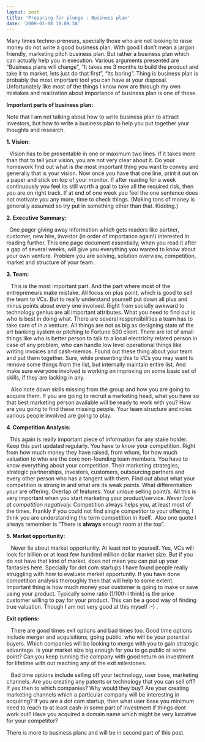 ```yaml
---
layout: post
title: 'Preparing for plunge : Business plan'
date: '2009-01-08 19:09:58'
---
```


<p>Many times techno-preneurs, specially those who are not looking to raise money do not write a good business plan. With good I don&rsquo;t mean a jargon friendly, marketing pitch business plan. But rather a business plan which can actually help you in execution. Various arguments presented are &ldquo;Business plans will change&rdquo;, &ldquo;It takes me 3 months to build the product and take it to market, lets just do that first&rdquo;, &ldquo;Its boring&rdquo;. Thing is business plan is probably the most important tool you can have at your disposal. Unfortunately like most of the things I know now are through my own mistakes and realization about importance of business plan is one of those.</p>

<p><strong>Important parts of business plan:</strong></p>

<p>Note that I am not talking about how to write business plan to attract investors, but how to write a business plan to help you put together your thoughts and research.</p>

<p><strong>1. Vision:</strong></p>

<p>  Vision has to be presentable in one or maximum two lines. If it takes more than that to tell your vision, you are not very clear about it. Do your homework find out what is <em>the</em> most important thing you want to convey and generally that is your vision. Now once you have that one line, print it out on a paper and stick on top of your monitor. If after reading for a week continuously you feel its still worth a goal to take all the required risk, then you are on right track. If at end of one week you feel the one sentence does not motivate you any more, time to check things. (Making tons of money is generally assumed so try put in something other than that. Kidding.)</p>

<p><strong>2. Executive Summary:</strong></p>

<p>  One pager giving away information which gets readers like partner, customer, new hire, investor (in order of importance again!) interested in reading further. This one page document essentially, when you read it after a gap of several weeks, will give you everything you wanted to know about your own venture. Problem you are solving, solution overview, competition, market and structure of your team.</p>

<p><strong>3. Team:</strong></p>

<p>   This is the most important part. And the part where most of the entrepreneurs make mistake. All focus on plus point, which is good to sell the team to VCs. But to really understand yourself put down all plus and minus points about every one involved. Right from socially awkward to technology genius are all important attributes. What you need to find out is who is best in doing what. There are several responsibilities a team has to take care of in a venture. All things are not as big as designing state of the art banking system or pitching to Fortune 500 client. There are lot of small things like who is better person to talk to a local electricity related person in case of any problem, who can handle low level operational things like writing invoices and cash-memos. Found out these thing about your team and put them together. Sure, while presenting this to VCs you may want to remove some things from the list, but internally maintain entire list. And make sure everyone involved is working on improving on some basic set of skills, if they are lacking in any.</p>

<p>   Also note down skills missing from the group and how you are going to acquire them. If you are going to recruit a marketing head, what you have so that best marketing person available will be ready to work with you? How are you going to find these missing people. Your team structure and roles various people involved are going to play.</p>

<p><strong>4. Competition Analysis:</strong></p>

<p>  This again is really important piece of information for any stake holder. Keep this part updated regularly. You have to <em>know </em>your competition. Right from how much money they have raised, from whom, for how much valuation to who are the core non-founding team members. You have to know everything about your competition. Their marketing strategies, strategic partnerships, investors, customers, outsourcing partners and every other person who has a tangent with them. Find out about what your competition is strong in and what are its weak points. What differentiation your are offering. Overlap of features. Your unique selling point/s. All this is very important when you start marketing your product/service. <em>Never look at competition negatively. </em>Competition always helps you, at least most of the times. Frankly if you could not find single competitor to your offering, I think you are understanding the term competition in itself.  Also one quote I always remember is &ldquo;There is <strong>always </strong>enough room at the top&rdquo;.</p>

<p><strong>5. Market opportunity:</strong></p>

<p>   Never lie about market opportunity. At least not to yourself. Yes, VCs will look for billion or at least few hundred million dollar market size. But if you do not have that kind of market, does not mean you can put up your fantasies here. Specially for dot com startups I have found people really struggling with how to evaluate market opportunity. If you have done competition analysis thoroughly then that will help to some extent. Important thing is how much money your customer is going to make or save using your product. Typically some ratio (1/10th I think) is the price customer willing to pay for your product. This can be a good way of finding true valuation. Though I am not very good at this myself :-) .</p>

<p><strong>Exit options:</strong></p>

<p>   There are good times exit options and bad times too. Good time options include merger and acquisitions, going public. who will be your potential buyers. Which companies will be looking to merge with you to gain strategic advantage. Is your market size big enough for you to go public at some point? Can you keep running the company with good return on investment for lifetime with out reaching any of the exit milestones. </p>

<p>   Bad time options include selling off your technology, user base, marketing channels. Are you creating any patents or technology that you can sell off? If yes then to which companies? Why would they buy? Are your creating marketing channels which a particular company will be interesting in acquiring? If you are a dot com startup, then what user base you minimum need to reach to at least cash-in some part of investment if things dont work out? Have you acquired a domain name which might be very lucrative for your competitor?</p>

<p>There is more to business plans and will be in second part of this post.</p>